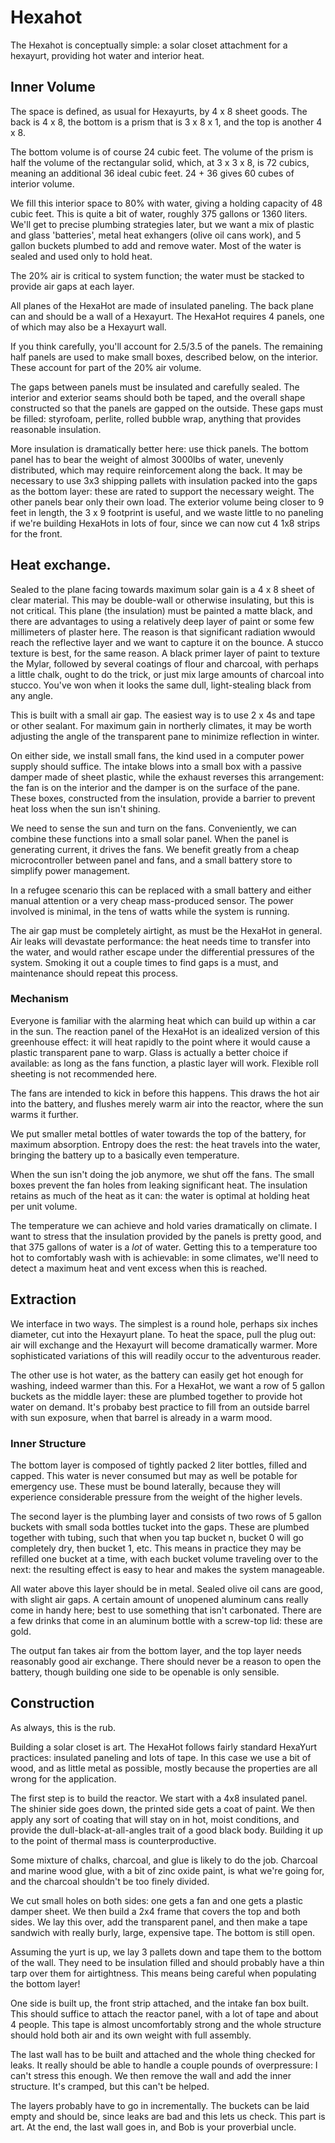 # Hexahot

The Hexahot is conceptually simple: a solar closet attachment for a hexayurt, providing hot water and interior heat. 

## Inner Volume

The space is defined, as usual for Hexayurts, by 4 x 8 sheet goods. The back is 4 x 8, the bottom is a prism that is 3 x 8 x 1, and the top is another 4 x 8. 

The bottom volume is of course 24 cubic feet. The volume of the prism is half the volume of the rectangular solid, which, at 3 x 3 x 8, is 72 cubics, meaning an additional 36 ideal cubic feet. 24 + 36 gives 60 cubes of interior volume. 

We fill this interior space to 80% with water, giving a holding capacity of 48 cubic feet. This is quite a bit of water, roughly 375 gallons or 1360 liters. We'll get to precise plumbing strategies later, but we want a mix of plastic and glass 'batteries', metal heat exhangers (olive oil cans work), and 5 gallon buckets plumbed to add and remove water. Most of the water is sealed and used only to hold heat. 

The 20% air is critical to system function; the water must be stacked to provide air gaps at each layer. 

All planes of the HexaHot are made of insulated paneling. The back plane can and should be a wall of a Hexayurt. The HexaHot requires 4 panels, one of which may also be a Hexayurt wall. 

If you think carefully, you'll account for 2.5/3.5 of the panels. The remaining half panels are used to make small boxes, described below, on the interior. These account for part of the 20% air volume. 

The gaps between panels must be insulated and carefully sealed. The interior and exterior seams should both be taped, and the overall shape constructed so that the panels are gapped on the outside. These gaps must be filled: styrofoam, 
perlite, rolled bubble wrap, anything that provides reasonable insulation. 

More insulation is dramatically better here: use thick panels. The bottom panel has to bear the weight of almost 3000lbs of water, unevenly distributed, which may require reinforcement along the back. It may be necessary to use 3x3 shipping pallets with insulation packed into the gaps as the bottom layer: these are rated to support the necessary weight. The other panels bear only their own load. The exterior volume being closer to 9 feet in length, the 3 x 9 footprint is useful, and we waste little to no paneling if we're building HexaHots in lots of four, since we can now cut 4 1x8 strips for the front. 

## Heat exchange.

Sealed to the plane facing towards maximum solar gain is a 4 x 8 sheet of clear material. This may be double-wall or otherwise insulating, but this is not critical. This plane (the insulation) must be painted a matte black, and there are advantages to using a relatively deep layer of paint or some few millimeters of plaster here. The reason is that significant radiation wwould reach the reflective layer and we want to capture it on the bounce. A stucco texture is best, for the same reason. A black primer layer of paint to texture the Mylar, followed by several coatings of flour and charcoal, with perhaps a little chalk, ought to do the trick, or just mix large amounts of charcoal into stucco. You've won when it looks the same dull, light-stealing black from any angle. 

This is built with a small air gap. The easiest way is to use 2 x 4s and tape or other sealant. For maximum gain in northerly climates, it may be worth adjusting the angle of the transparent pane to minimize reflection in winter. 

On either side, we install small fans, the kind used in a computer power supply should suffice. The intake blows into a small box with a passive damper made of sheet plastic, while the exhaust reverses this arrangement: the fan is on the interior and the damper is on the surface of the pane. These boxes, constructed from the insulation, provide a barrier to prevent heat loss when the sun isn't shining. 

We need to sense the sun and turn on the fans. Conveniently, we can combine these functions into a small solar panel. When the panel is generating current, it drives the fans. We benefit greatly from a cheap microcontroller between panel and fans, and a small battery store to simplify power management. 

In a refugee scenario this can be replaced with a small battery and either manual attention or a very cheap mass-produced sensor. The power involved is minimal, in the tens of watts while the system is running. 

The air gap must be completely airtight, as must be the HexaHot in general. Air leaks will devastate performance: the heat needs time to transfer into the water, and would rather escape under the differential pressures of the system. Smoking it out a couple times to find gaps is a must, and maintenance should repeat this process. 

### Mechanism

Everyone is familiar with the alarming heat which can build up within a car in the sun. The reaction panel of the HexaHot is an idealized version of this greenhouse effect: it will heat rapidly to the point where it would cause a plastic transparent pane to warp. Glass is actually a better choice if available: as long as the fans function, a plastic layer will work. Flexible roll sheeting is not recommended here. 

The fans are intended to kick in before this happens. This draws the hot air into the battery, and flushes merely warm air into the reactor, where the sun warms it further.

We put smaller metal bottles of water towards the top of the battery, for maximum absorption. Entropy does the rest: the heat travels into the water, bringing the battery up to a basically even temperature.

When the sun isn't doing the job anymore, we shut off the fans. The small boxes prevent the fan holes from leaking significant heat. The insulation retains as much of the heat as it can: the water is optimal at holding heat per unit volume. 

The temperature we can achieve and hold varies dramatically on climate. I want to stress that the insulation provided by the panels is pretty good, and that 375 gallons of water is a *lot* of water. Getting this to a temperature too hot to comfortably wash with is achievable: in some climates, we'll need to detect a maximum heat and vent excess when this is reached. 


## Extraction

We interface in two ways. The simplest is a round hole, perhaps six inches diameter, cut into the Hexayurt plane. To heat the space, pull the plug out: air will exchange and the Hexayurt will become dramatically warmer. More sophisticated variations of this will readily occur to the adventurous reader. 

The other use is hot water, as the battery can easily get hot enough for washing, indeed warmer than this. For a HexaHot, we want a row of 5 gallon buckets as the middle layer: these are plumbed together to provide hot water on demand. It's probaby best practice to fill from an outside barrel with sun exposure, when that barrel is already in a warm mood. 

### Inner Structure

The bottom layer is composed of tightly packed 2 liter bottles, filled and capped. This water is never consumed but may as well be potable for emergency use. These must be bound laterally, because they will experience considerable pressure from the weight of the higher levels. 

The second layer is the plumbing layer and consists of two rows of 5 gallon buckets with small soda bottles tucket into the gaps. These are plumbed together with tubing, such that when you tap bucket n, bucket 0 will go completely dry, then bucket 1, etc. This means in practice they may be refilled one bucket at a time, with each bucket volume traveling over to the next: the resulting effect is easy to hear and makes the system manageable.

All water above this layer should be in metal. Sealed olive oil cans are good, with slight air gaps. A certain amount of unopened aluminum cans really come in handy here; best to use something that isn't carbonated. There are a few drinks that come in an aluminum bottle with a screw-top lid: these are gold. 

The output fan takes air from the bottom layer, and the top layer needs reasonably good air exchange. There should never be a reason to open the battery, though building one side to be openable is only sensible. 

## Construction

As always, this is the rub.

Building a solar closet is art. The HexaHot follows fairly standard HexaYurt practices: insulated paneling and lots of tape. In this case we use a bit of wood, and as little metal as possible, mostly because the properties are all wrong for the application. 

The first step is to build the reactor. We start with a 4x8 insulated panel. The shinier side goes down, the printed side gets a coat of paint. We then apply any sort of coating that will stay on in hot, moist conditions, and provide the dull-black-at-all-angles trait of a good black body. Building it up to the point of thermal mass is counterproductive. 

Some mixture of chalks, charcoal, and glue is likely to do the job. Charcoal and marine wood glue, with a bit of zinc oxide paint, is what we're going for, and the charcoal shouldn't be too finely divided. 

We cut small holes on both sides: one gets a fan and one gets a plastic damper sheet. We then build a 2x4 frame that covers the top and both sides. We lay this over, add the transparent panel, and then make a tape sandwich with really burly, large, expensive tape. The bottom is still open. 

Assuming the yurt is up, we lay 3 pallets down and tape them to the bottom of the wall. They need to be insulation filled and should probably have a thin tarp over them for airtightness. This means being careful when populating the bottom layer!

One side is built up, the front strip attached, and the intake fan box built. This should suffice to attach the reactor panel, with a lot of tape and about 4 people. This tape is almost uncomfortably strong and the whole structure should hold both air and its own weight with full assembly. 

The last wall has to be built and attached and the whole thing checked for leaks. It really should be able to handle a couple pounds of overpressure: I can't stress this enough. We then remove the wall and add the inner structure. It's cramped, but this can't be helped. 

The layers probably have to go in incrementally. The buckets can be laid empty and should be, since leaks are bad and this lets us check. This part is art. At the end, the last wall goes in, and Bob is your proverbial uncle. 



